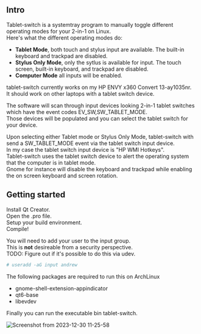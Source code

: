 ## Intro  
Tablet-switch is a systemtray program to manually toggle different operating modes for your 2-in-1 on Linux.  
Here's what the different operating modes do:  
* **Tablet Mode**, both touch and stylus input are available. The built-in keyboard and trackpad are disabled.  
* **Stylus Only Mode**, only the sytlus is available for input. The touch screen, built-in keyboard, and trackpad are disabled.
* **Computer Mode** all inputs will be enabled.

tablet-switch currently works on my HP ENVY x360 Convert 13-ay1035nr.  
It should work on other laptops with a tablet switch device.  
  
The software will scan through input devices looking 2-in-1 tablet switches which have the event codes EV_SW,SW_TABLET_MODE.  
Those devices will be populated and you can select the tablet switch for your device.

Upon selecting either Tablet mode or Stylus Only Mode, tablet-switch with send a SW_TABLET_MODE event via the tablet switch input device.  
In my case the tablet switch input device is "HP WMI Hotkeys".  
Tablet-switch uses the tablet switch device to alert the operating system that the computer is in tablet mode.  
Gnome for instance will disable the keyboard and trackpad while enabling the on screen keyboard and screen rotation.
  
## Getting started  
Install Qt Creator.  
Open the .pro file.  
Setup your build environment.  
Compile!  
  
You will need to add your user to the input group.  
This is **not** desireable from a security perspective.  
TODO: Figure out if it's possible to do this via udev.  
```bash
# useradd -aG input andrew
```
The following packages are required to run this on ArchLinux  
* gnome-shell-extension-appindicator  
* qt6-base  
* libevdev  
  
Finally you can run the executable bin tablet-switch.

![Screenshot from 2023-12-30 11-25-58](https://github.com/ademarest/tablet-switch/assets/17366618/ecbde600-9d92-4e91-b106-f3dcb2556698)
